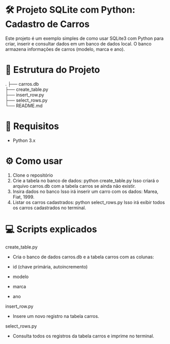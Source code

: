 # 🛠️ Projeto SQLite com Python: Cadastro de Carros

Este projeto é um exemplo simples de como usar SQLite3 com Python para criar, inserir e consultar dados em um banco de dados local. O banco armazena informações de carros (modelo, marca e ano).

# 📁 Estrutura do Projeto
   .
   ├── carros.db         
   ├── create_table.py   
   ├── insert_row.py      
   ├── select_rows.py     
   └── README.md       

# 🧩 Requisitos

- Python 3.x

# ⚙️ Como usar

1. Clone o repositório
2. Crie a tabela no banco de dados: python create_table.py
   Isso criará o arquivo carros.db com a tabela carros se ainda não existir.
3. Insira dados no banco
   Isso irá inserir um carro com os dados: Marea, Fiat, 1999.
4. Listar os carros cadastrados: python select_rows.py
   Isso irá exibir todos os carros cadastrados no terminal.

# 💻 Scripts explicados

create_table.py

- Cria o banco de dados carros.db e a tabela carros com as colunas:

 - id (chave primária, autoincremento)

 - modelo

 - marca

 - ano

insert_row.py

- Insere um novo registro na tabela carros.

select_rows.py

- Consulta todos os registros da tabela carros e imprime no terminal.

